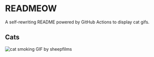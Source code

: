 # READMEOW

A self-rewriting README powered by GitHub Actions to display cat gifs.

## Cats

![cat smoking GIF by sheepfilms](https://media4.giphy.com/media/l0ExdMHUDKteztyfe/200.gif?cid=9acd02daplmovrq7hj1ezgtgz3ckf504l61sq8qcvhf2anxh&ep=v1_gifs_search&rid=200.gif&ct=g)

